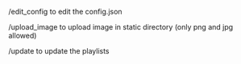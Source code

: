 /edit_config
to edit the config.json

/upload_image
to upload image in static directory (only png and jpg allowed)

/update
to update the playlists
